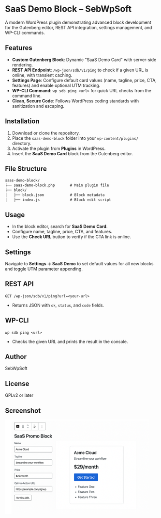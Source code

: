 # SaaS Demo Block – SebWpSoft

A modern WordPress plugin demonstrating advanced block development for the Gutenberg editor, REST API integration, settings management, and WP-CLI commands.

## Features
- **Custom Gutenberg Block**: Dynamic "SaaS Demo Card" with server-side rendering.
- **REST API Endpoint**: `/wp-json/sdb/v1/ping` to check if a given URL is online, with transient caching.
- **Settings Page**: Configure default card values (name, tagline, price, CTA, features) and enable optional UTM tracking.
- **WP-CLI Command**: `wp sdb ping <url>` for quick URL checks from the command line.
- **Clean, Secure Code**: Follows WordPress coding standards with sanitization and escaping.

## Installation
1. Download or clone the repository.
2. Place the `saas-demo-block` folder into your `wp-content/plugins/` directory.
3. Activate the plugin from **Plugins** in WordPress.
4. Insert the **SaaS Demo Card** block from the Gutenberg editor.

## File Structure
```
saas-demo-block/
├── saas-demo-block.php       # Main plugin file
├── block/
│   ├── block.json            # Block metadata
│   ├── index.js              # Block edit script
```

## Usage
- In the block editor, search for **SaaS Demo Card**.
- Configure name, tagline, price, CTA, and features.
- Use the **Check URL** button to verify if the CTA link is online.

## Settings
Navigate to **Settings → SaaS Demo** to set default values for all new blocks and toggle UTM parameter appending.

## REST API
`GET /wp-json/sdb/v1/ping?url=<your-url>`
- Returns JSON with `ok`, `status`, and `code` fields.

## WP-CLI
`wp sdb ping <url>`
- Checks the given URL and prints the result in the console.

## Author
SebWpSoft

## License
GPLv2 or later


## Screenshot
![SaaS Demo Card – Editor view](Screenshot.png)
